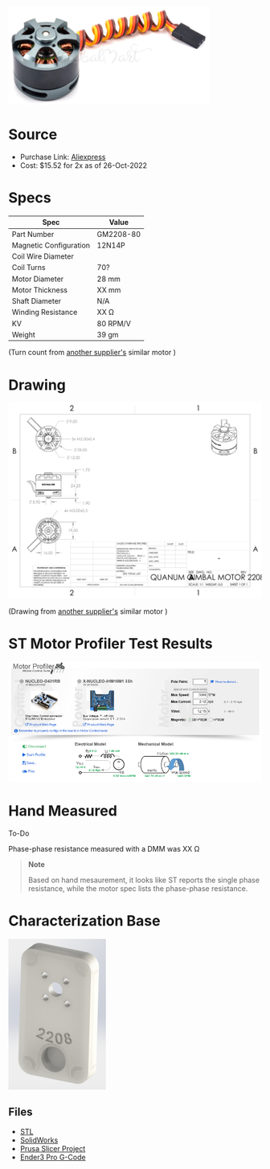 
![image](image.png)

# Source
* Purchase Link: [Aliexpress](https://www.aliexpress.us/item/2255800199328769.html?spm=a2g0o.order_detail.0.0.2959f19c1YVG9L&gatewayAdapt=glo2usa&_randl_shipto=US)
* Cost: $15.52 for 2x as of 26-Oct-2022

# Specs

| Spec | Value |
| ---- | --- |
| Part Number | GM2208-80 |
| Magnetic Configuration | 12N14P |
| Coil Wire Diameter |  |
| Coil Turns | 70? |
| Motor Diameter | 28 mm |
| Motor Thickness | XX mm |
| Shaft Diameter | N/A |
| Winding Resistance | XX Ω |
| KV | 80 RPM/V |
| Weight | 39 gm |

(Turn count from [another supplier's](https://www.aliexpress.us/item/2251801357113153.html) similar motor )

# Drawing

![drawing](2208-drawing.png)

(Drawing from [another supplier's](https://www.aliexpress.us/item/2251801357113153.html) similar motor )

# ST Motor Profiler Test Results

![Profiler Results](st-motor-profiler-results.png)

# Hand Measured

To-Do

Phase-phase resistance measured with a DMM was XX Ω

> **Note**
>
> Based on hand mesaurement, it looks like ST reports the single phase resistance, while the motor spec lists the phase-phase resistance.

# Characterization Base

![Base Image](base-render.png)

## Files

* [STL](Base-2208.STL)
* [SolidWorks](Base-2208.SLDPRT)
* [Prusa Slicer Project](Base-2208.3mf)
* [Ender3 Pro G-Code](Base-2208_1h20m_0.20mm_205C_PLA_ENDER3.gcode)
